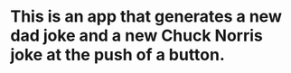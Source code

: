 # This is an app that generates a new dad joke and a new Chuck Norris joke at the push of a button.
